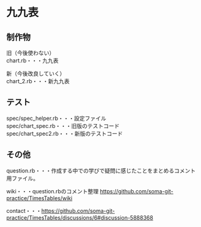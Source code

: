 # 九九表

## 制作物

旧（今後使わない）<br>
chart.rb・・・九九表

新（今後改良していく）<br>
chart_2.rb・・・新九九表

## テスト

spec/spec_helper.rb・・・設定ファイル<br>
spec/chart_spec.rb・・・旧版のテストコード<br>
spec/chart_spec2.rb・・・新版のテストコード

## その他
question.rb・・・作成する中での学びで疑問に感じたことをまとめるコメント用ファイル。

wiki・・・question.rbのコメント整理 https://github.com/soma-git-practice/TimesTables/wiki

contact・・・https://github.com/soma-git-practice/TimesTables/discussions/6#discussion-5888368
